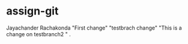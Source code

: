 # assign-git
Jayachander Rachakonda
"First change"
"testbrach change"
"This is a change on testbranch2 " .
